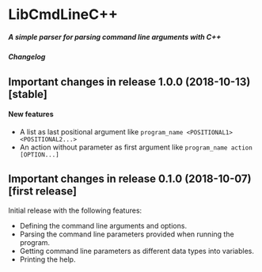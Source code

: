 # LibCmdLineC++
##### A simple parser for parsing command line arguments with C++
##### Changelog


## Important changes in release 1.0.0 (2018-10-13) [stable]

#### New features

* A list as last positional argument like `program_name <POSITIONAL1> <POSITIONAL2...>`
* An action without parameter as first argument like `program_name action [OPTION...]`


## Important changes in release 0.1.0 (2018-10-07) [first release]

Initial release with the following features:

* Defining the command line arguments and options.
* Parsing the command line parameters provided when running the program.
* Getting command line parameters as different data types into variables.
* Printing the help.
